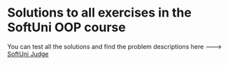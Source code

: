 # Solutions to all exercises in the SoftUni OOP course
You can test all the solutions and find the problem descriptions here ---> [SoftUni Judge](https://judge.softuni.org/Contests/#!/List/ByCategory/184/CSharp-OOP-Exercises)